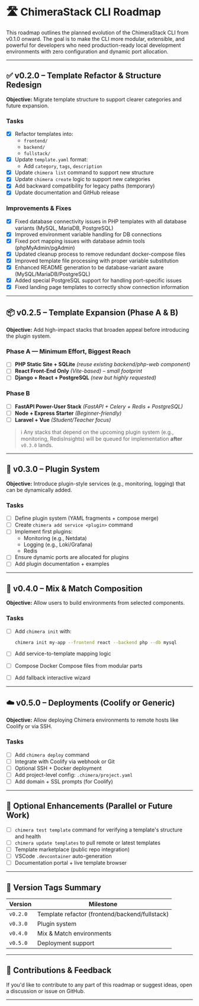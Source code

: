 # 🛣️ ChimeraStack CLI Roadmap

This roadmap outlines the planned evolution of the ChimeraStack CLI from v0.1.0 onward. The goal is to make the CLI more modular, extensible, and powerful for developers who need production-ready local development environments with zero configuration and dynamic port allocation.

---

## ✅ v0.2.0 – Template Refactor & Structure Redesign

**Objective:** Migrate template structure to support clearer categories and future expansion.

### Tasks

- [x] Refactor templates into:
  - `frontend/`
  - `backend/`
  - `fullstack/`
- [x] Update `template.yaml` format:
  - Add `category`, `tags`, `description`
- [x] Update `chimera list` command to support new structure
- [x] Update `chimera create` logic to support new categories
- [x] Add backward compatibility for legacy paths (temporary)
- [x] Update documentation and GitHub release

### Improvements & Fixes

- [x] Fixed database connectivity issues in PHP templates with all database variants (MySQL, MariaDB, PostgreSQL)
- [x] Improved environment variable handling for DB connections
- [x] Fixed port mapping issues with database admin tools (phpMyAdmin/pgAdmin)
- [x] Updated cleanup process to remove redundant docker-compose files
- [x] Improved template file processing with proper variable substitution
- [x] Enhanced README generation to be database-variant aware (MySQL/MariaDB/PostgreSQL)
- [x] Added special PostgreSQL support for handling port-specific issues
- [x] Fixed landing page templates to correctly show connection information

---

## 📦 v0.2.5 – Template Expansion (Phase A & B)

**Objective:** Add high-impact stacks that broaden appeal before introducing the plugin system.

### Phase A — Minimum Effort, Biggest Reach

- [ ] **PHP Static Site + SQLite** _(reuse existing backend/php-web component)_
- [ ] **React Front-End Only** _(Vite-based) – small footprint_
- [ ] **Django + React + PostgreSQL** _(new but highly requested)_

### Phase B

- [ ] **FastAPI Power-User Stack** _(FastAPI + Celery + Redis + PostgreSQL)_
- [ ] **Node + Express Starter** _(Beginner-friendly)_
- [ ] **Laravel + Vue** _(Student/Teacher focus)_

> ℹ️ Any stacks that depend on the upcoming plugin system (e.g., monitoring, RedisInsights) will be queued for implementation **after** `v0.3.0` lands.

---

## 🔌 v0.3.0 – Plugin System

**Objective:** Introduce plugin-style services (e.g., monitoring, logging) that can be dynamically added.

### Tasks

- [ ] Define plugin system (YAML fragments + compose merge)
- [ ] Create `chimera add service <plugin>` command
- [ ] Implement first plugins:
  - Monitoring (e.g., Netdata)
  - Logging (e.g., Loki/Grafana)
  - Redis
- [ ] Ensure dynamic ports are allocated for plugins
- [ ] Add plugin documentation + examples

---

## 🔀 v0.4.0 – Mix & Match Composition

**Objective:** Allow users to build environments from selected components.

### Tasks

- [ ] Add `chimera init` with:

  ```bash
  chimera init my-app --frontend react --backend php --db mysql
  ```

- [ ] Add service-to-template mapping logic
- [ ] Compose Docker Compose files from modular parts
- [ ] Add fallback interactive wizard

---

## ☁️ v0.5.0 – Deployments (Coolify or Generic)

**Objective:** Allow deploying Chimera environments to remote hosts like Coolify or via SSH.

### Tasks

- [ ] Add `chimera deploy` command
- [ ] Integrate with Coolify via webhook or Git
- [ ] Optional SSH + Docker deployment
- [ ] Add project-level config: `.chimera/project.yaml`
- [ ] Add domain + SSL prompts (for Coolify)

---

## 🧪 Optional Enhancements (Parallel or Future Work)

- [ ] `chimera test template` command for verifying a template's structure and health
- [ ] `chimera update templates` to pull remote or latest templates
- [ ] Template marketplace (public repo integration)
- [ ] VSCode `.devcontainer` auto-generation
- [ ] Documentation portal + live template browser

---

## 🔖 Version Tags Summary

| Version  | Milestone                                      |
| -------- | ---------------------------------------------- |
| `v0.2.0` | Template refactor (frontend/backend/fullstack) |
| `v0.3.0` | Plugin system                                  |
| `v0.4.0` | Mix & Match environments                       |
| `v0.5.0` | Deployment support                             |

---

## 💬 Contributions & Feedback

If you'd like to contribute to any part of this roadmap or suggest ideas, open a discussion or issue on GitHub.

---

```

```

```

```
